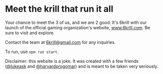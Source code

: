 # Meet the krill that run it all

Your chance to meet the 3 of us, and we are 2 good. It's 6krill with our launch of the official gaming organization's website, www.6krill.com. Be sure to visit and explore.

Contact the team at 6krill@gmail.com for any inquiries.

To run, use `npm run start`.

Disclaimer: this website is a joke. It was created with a few friends ([@lukeask](https://www.github.com/lukeask) and [@harvardprogomar](https://www.github.com/harvardprogomar)) and is meant to be taken very seriously.
